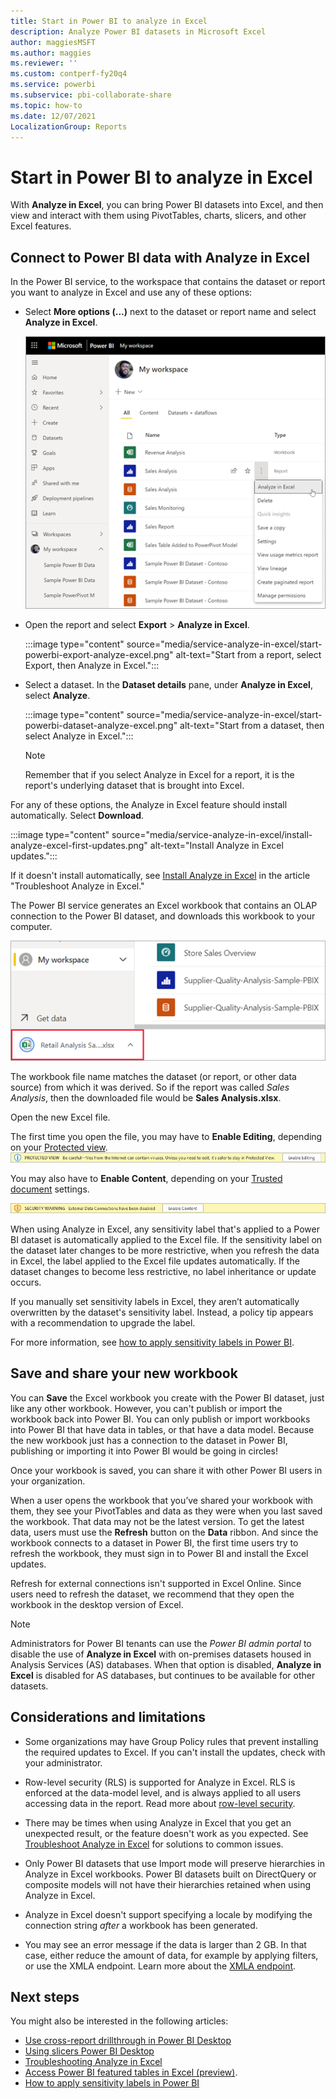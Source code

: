 ```yaml
---
title: Start in Power BI to analyze in Excel
description: Analyze Power BI datasets in Microsoft Excel
author: maggiesMSFT
ms.author: maggies
ms.reviewer: ''
ms.custom: contperf-fy20q4
ms.service: powerbi
ms.subservice: pbi-collaborate-share
ms.topic: how-to
ms.date: 12/07/2021
LocalizationGroup: Reports
---
```

# Start in Power BI to analyze in Excel

With **Analyze in Excel**, you can bring Power BI datasets into Excel, and then view and interact with them using PivotTables, charts, slicers, and other Excel features. 


## Connect to Power BI data with Analyze in Excel

In the Power BI service, to the workspace that contains the dataset or report you want to analyze in Excel and use any of these options:

- Select **More options (...)** next to the dataset or report name and select **Analyze in Excel**.

    ![Select More options next to the dataset or report name.](media/service-analyze-in-excel/start-powerbi-analyze-in-excel-more-options.png)
    
- Open the report and select **Export** > **Analyze in Excel**.

    :::image type="content" source="media/service-analyze-in-excel/start-powerbi-export-analyze-excel.png" alt-text="Start from a report, select Export, then Analyze in Excel.":::

- Select a dataset. In the **Dataset details** pane, under **Analyze in Excel**, select **Analyze**.

    :::image type="content" source="media/service-analyze-in-excel/start-powerbi-dataset-analyze-excel.png" alt-text="Start from a dataset, then select Analyze in Excel.":::

    >[!NOTE]
    >Remember that if you select Analyze in Excel for a report, it is the report's underlying dataset that is brought into Excel.

For any of these options, the Analyze in Excel feature should install automatically. Select **Download**.

:::image type="content" source="media/service-analyze-in-excel/install-analyze-excel-first-updates.png" alt-text="Install Analyze in Excel updates.":::

If it doesn't install automatically, see [Install Analyze in Excel](desktop-troubleshooting-analyze-in-excel.md#install-analyze-in-excel) in the article "Troubleshoot Analyze in Excel."

The Power BI service generates an Excel workbook that contains an OLAP connection to the Power BI dataset, and downloads this workbook to your computer. 

![Downloading the Excel file](media/service-analyze-in-excel/analyze-in-excel-download-xlsx.png)

The workbook file name matches the dataset (or report, or other data source) from which it was derived. So if the report was called *Sales Analysis*, then the downloaded file would be **Sales Analysis.xlsx**.

Open the new Excel file.

The first time you open the file, you may have to **Enable Editing**, depending on your [Protected view](https://support.microsoft.com/en-gb/office/what-is-protected-view-d6f09ac7-e6b9-4495-8e43-2bbcdbcb6653?ui=en-us&rs=en-gb&ad=gb).
![Screenshot of Protected view enable editing banner](media/service-analyze-in-excel/protected-view-enable-editing-banner.png)

You may also have to **Enable Content**, depending on your [Trusted document](https://support.microsoft.com/en-us/office/trusted-documents-cf872bd8-47ec-4c02-baa5-1fdba1a11b53) settings.

![Screenshot of Trusted document enable content banner](media/service-analyze-in-excel/trusted-document-enable-content-banner.png)

When using Analyze in Excel, any sensitivity label that's applied to a Power BI dataset is automatically applied to the Excel file. If the sensitivity label on the dataset later changes to be more restrictive, when you refresh the data in Excel, the label applied to the Excel file updates automatically. If the dataset changes to become less restrictive, no label inheritance or update occurs.

If you manually set sensitivity labels in Excel, they aren’t automatically overwritten by the dataset's sensitivity label. Instead, a policy tip appears with a recommendation to upgrade the label.

For more information, see [how to apply sensitivity labels in Power BI](../admin/service-security-apply-data-sensitivity-labels.md).


## Save and share your new workbook

You can **Save** the Excel workbook you create with the Power BI dataset, just like any other workbook. However, you can't publish or import the workbook back into Power BI. You can only publish or import workbooks into Power BI that have data in tables, or that have a data model. Because the new workbook just has a connection to the dataset in Power BI, publishing or importing it into Power BI would be going in circles!

Once your workbook is saved, you can share it with other Power BI users in your organization. 

When a user opens the workbook that you’ve shared your workbook with them, they see your PivotTables and data as they were when you last saved the workbook. That data may not be the latest version. To get the latest data, users must use the **Refresh** button on the **Data** ribbon. And since the workbook connects to a dataset in Power BI, the first time users try to refresh the workbook, they must sign in to Power BI and install the Excel updates.

Refresh for external connections isn't supported in Excel Online. Since users need to refresh the dataset, we recommend that they open the workbook in the desktop version of Excel.

> [!NOTE]
> Administrators for Power BI tenants can use the *Power BI admin portal* to disable the use of **Analyze in Excel** with on-premises datasets housed in Analysis Services (AS) databases. When that option is disabled, **Analyze in Excel** is disabled for AS databases, but continues to be available for other datasets.

## Considerations and limitations

- Some organizations may have Group Policy rules that prevent installing the required updates to Excel. If you can't install the updates, check with your administrator.

- Row-level security (RLS) is supported for Analyze in Excel. RLS is enforced at the data-model level, and is always applied to all users accessing data in the report. Read more about [row-level security](../admin/service-admin-rls.md).
- There may be times when using Analyze in Excel that you get an unexpected result, or the feature doesn't work as you expected. See [Troubleshoot Analyze in Excel](desktop-troubleshooting-analyze-in-excel.md) for solutions to common issues.
- Only Power BI datasets that use Import mode will preserve hierarchies in Analyze in Excel workbooks. Power BI datasets built on DirectQuery or composite models will not have their hierarchies retained when using Analyze in Excel.
- Analyze in Excel doesn't support specifying a locale by modifying the connection string _after_ a workbook has been generated.
- You may see an error message if the data is larger than 2 GB. In that case, either reduce the amount of data, for example by applying filters, or use the XMLA endpoint. Learn more about the [XMLA endpoint](../admin/service-premium-connect-tools.md).


## Next steps

You might also be interested in the following articles:

* [Use cross-report drillthrough in Power BI Desktop](../create-reports/desktop-cross-report-drill-through.md)
* [Using slicers Power BI Desktop](../visuals/power-bi-visualization-slicers.md)
* [Troubleshooting Analyze in Excel](desktop-troubleshooting-analyze-in-excel.md)
* [Access Power BI featured tables in Excel (preview)](service-excel-featured-tables.md).
* [How to apply sensitivity labels in Power BI](../admin/service-security-apply-data-sensitivity-labels.md)
